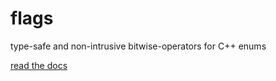# flags
type-safe and non-intrusive bitwise-operators for C++ enums

[read the docs](https://htmlpreview.github.io/?https://github.com/tobias-loew/flags/doc/html/flags.html)

